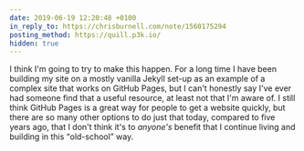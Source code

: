 ```yaml
---
date: 2019-06-19 12:20:48 +0100
in_reply_to: https://chrisburnell.com/note/1560175294
posting_method: https://quill.p3k.io/
hidden: true
---
```


I think I'm going to try to make this happen. For a long time I have been building my site on a mostly vanilla Jekyll set-up as an example of a complex site that works on GitHub Pages, but I can't honestly say I've ever had someone find that a useful resource, at least not that I'm aware of. I still think GitHub Pages is a great way for people to get a website quickly, but there are so many other options to do just that today, compared to five years ago, that I don't think it's to _anyone's_ benefit that I continue living and building in this <q>old-school</q> way.
